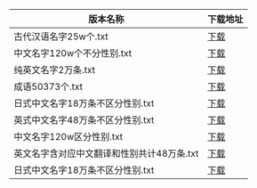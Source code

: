 <table>
<thead><tr><th>版本名称</th><th>下载地址</th></tr></thead>
<tbody>
<tr><td>古代汉语名字25w个.txt</td><td><a href="https://mbd.pub/o/bread/YZWYkptxbA==">下载</a></td></tr>
<tr><td>中文名字120w个不分性别.txt</td><td><a href="https://mbd.pub/o/bread/YZWYkptxbQ==">下载</a></td></tr>
<tr><td>纯英文名字2万条.txt</td><td><a href="https://mbd.pub/o/bread/YZWYkptwaw==">下载</a></td></tr>
<tr><td>成语50373个.txt</td><td><a href="https://mbd.pub/o/bread/YZWYkptwbA==">下载</a></td></tr>
<tr><td>日式中文名字18万条不区分性别.txt</td><td><a href="https://mbd.pub/o/bread/YZWYkptxZA==">下载</a></td></tr>
<tr><td>英式中文名字48万条不区分性别.txt</td><td><a href="https://mbd.pub/o/bread/YZWYkptxZQ==">下载</a></td></tr>
<tr><td>中文名字120w区分性别.txt</td><td><a href="https://mbd.pub/o/bread/YZWYkptxZg==">下载</a></td></tr>
<tr><td>英文名字含对应中文翻译和性别共计48万条.txt</td><td><a href="https://mbd.pub/o/bread/YZWYkptxZw==">下载</a></td></tr>
<tr><td>日式中文名字18万条不区分性别.txt</td><td><a href="https://mbd.pub/o/bread/YZWYkptxaA==">下载</a></td></tr>
</tbody>
</table>